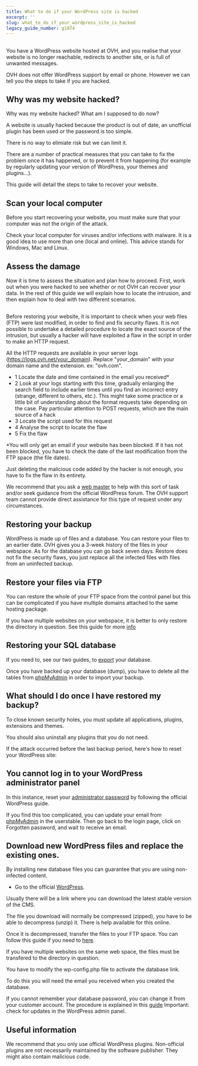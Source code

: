 ```yaml
---
title: What to do if your WordPress site is hacked
excerpt: ''
slug: what_to_do_if_your_wordpress_site_is_hacked
legacy_guide_number: g1874
---
```



## 
You have a WordPress website hosted at OVH, and you realise that your website is no longer reachable, redirects to another site, or is full of unwanted messages. 

OVH does not offer WordPress support by email or phone. However we can tell you the steps to take if you are hacked.


## Why was my website hacked?
Why was my website hacked? What am I supposed to do now?

A website is usually hacked because the product is out of date, an unofficial plugin has been used or the password is too simple. 

There is no way to elimiate risk but we can limit it.  

There are a number of practical measures that you can take to fix the problem once it has happened, or to prevent it from happening (for example by regularly updating your version of WordPress, your themes and plugins...).

This guide will detail the steps to take to recover your website.


## Scan your local computer
Before you start recovering your website, you must make sure that your computer was not the origin of the attack. 

Check your local computer for viruses and/or infections with malware. It is a good idea to use more than one (local and online). This advice stands for Windows, Mac and Linux.


## Assess the damage
Now it is time to assess the situation and plan how to proceed.
First, work out when you were hacked to see whether or not OVH can recover your data. 
In the rest of this guide we will explain how to locate the intrusion, and then explain how to deal with two different scenarios.


## 
Before restoring your website, it is important to check when your web files (FTP) were last modified, in order to find and fix security flaws.
It is not possible to undertake a detailed procedure to locate the exact source of the intrusion, but usually a hacker will have exploited a flaw in the script in order to make an HTTP request. 

All the HTTP requests are available in your server logs (https://logs.ovh.net/your_domain).
Replace "your_domain" with your domain name and the extension. ex: "ovh.com".

- 1 Locate the date and time contained in the email you received*
- 2 Look at your logs starting with this time, gradually enlarging the search field to include earlier times until you find an incorrect entry (strange, different to others, etc.). This might take some practice or a little bit of understanding about the format requests take depending on the case. Pay particular attention to POST requests, which are the main source of a hack
- 3 Locate the script used for this request
- 4 Analyse the script to locate the flaw
- 5 Fix the flaw


*You will only get an email if your website has been blocked. If it has not been blocked, you have to check the date of the last modification from the FTP space (the file dates).

Just deleting the malicious code added by the hacker is not enough, you have to fix the flaw in its entirety.

We recommend that you ask a [web master](https://partners.ovh.com) to help with this sort of task and/or seek guidance from the official WordPress forum.
The OVH support team cannot provide direct assistance for this type of request under any circumstances.


## Restoring your backup
WordPress is made up of files and a database. You can restore your files to an earlier date. OVH gives you a 3-week history of the files in your webspace. As for the database you can go back seven days.
Restore does not fix the security flaws, you just replace all the infected files with files from an uninfected backup.


## Restore your files via FTP
You can restore the whole of your FTP space from the control panel but this can be complicated if you have multiple domains attached to the same hosting package. 

If you have multiple websites on your webspace, it is better to only restore the directory in question. See this guide for more [info](https://www.ovh.co.uk/g1593.retrieve-full-backup-or-specific-file-in-FTP-via-FileZilla)


## Restoring your SQL database
If you need to, see our two guides, to [export](http://www.ovh.co.uk/g1394.exportation-bases-de-donneesde) your database.

Once you have backed up your database (dump), you have to delete all the tables from [phpMyAdmin](https://docs.ovh.com/ie/en/hosting/connecting-to-database-on-database-server/) in order to import your backup.


## What should I do once I have restored my backup?
To close known security holes, you must update all applications, plugins, extensions and themes. 

You should also uninstall any plugins that you do not need.

If the attack occurred before the last backup period, here's how to reset your WordPress site:

## You cannot log in to your WordPress administrator panel
In this instance, reset your [administrator password](https://codex.wordpress.org/) by following the official WordPress guide. 

If you find this too complicated, you can update your email from [phpMyAdmin](https://docs.ovh.com/ie/en/hosting/connecting-to-database-on-database-server/) in the userstable. Then go back to the login page, click on Forgotten password, and wait to receive an email.


## Download new WordPress files and replace the existing ones.
By installing new database files you can guarantee that you are using non-infected content. 

- Go to the official [WordPress](https://fr.wordpress.org).


Usually there will be a link where you can download the latest stable version of the CMS. 

The file you download will normally be compressed (zipped), you have to be able to decompress (unzip) it. There is help available for this online. 

Once it is decompressed, transfer the files to your FTP space. You can follow this guide if you need to [here](https://www.ovh.co.uk/hosting/guides/g1374.mutualise_mettre_mon_site_en_ligne).

If you have multiple websites on the same web space, the files must be transfered to the directory in question. 

You have to modify the wp-config.php file to activate the database link.

To do this you will need the email you received when you created the database. 

If you cannot remember your database password, you can change it from your customer account. The procedure is explained in this [guide](https://www.ovh.co.uk/g1374.mettre-mon-site-en-ligne)
Important: check for updates in the WordPress admin panel.


## Useful information
We recommend that you only use official WordPress plugins. Non-official plugins are not necessarily maintained by the software publisher. They might also contain malicious code.

